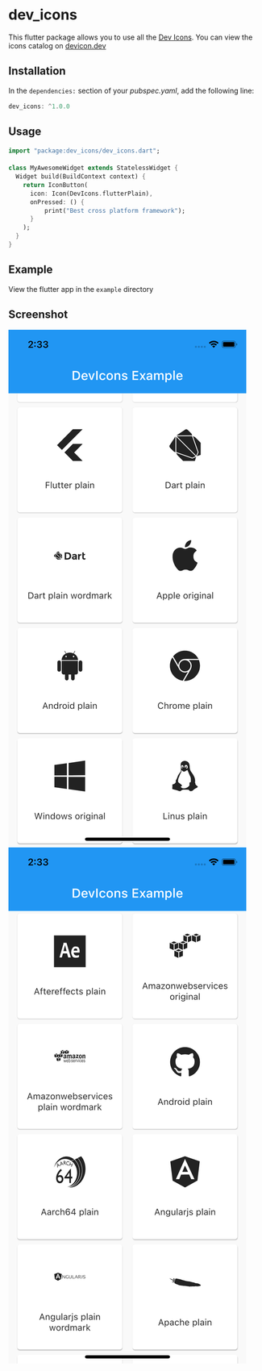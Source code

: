 # dev_icons

This flutter package allows you to use all the [Dev Icons](https://github.com/devicons/devicon). You can view the icons catalog on [devicon.dev](https://devicon.dev/)

## Installation

In the `dependencies:` section of your _pubspec.yaml_, add the following line:

```dart
dev_icons: ^1.0.0
```

## Usage

```dart
import "package:dev_icons/dev_icons.dart";

class MyAwesomeWidget extends StatelessWidget {
  Widget build(BuildContext context) {
    return IconButton(
      icon: Icon(DevIcons.flutterPlain),
      onPressed: () {
          print("Best cross platform framework");
      }
    );
  }
}
```

## Example

View the flutter app in the `example` directory

## Screenshot

![screenshot-1](screenshots/1.png)
![screenshot-2](screenshots/2.png)